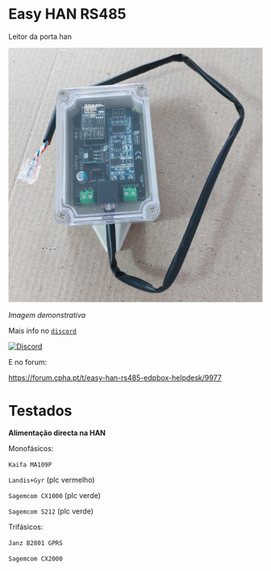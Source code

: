 # Easy HAN RS485
Leitor da porta han

![edpbox: o seu contador inteligente, é mais que um contador](./Easy-HAN-A2.2.jpg)

<i>Imagem demonstrativa</i>

Mais info no [```discord```](https://discord.gg/Mh9mTEA)

[![Discord](https://img.shields.io/discord/494714310518505472?style=plastic&logo=discord)](https://discord.gg/Mh9mTEA) 

E no forum:

https://forum.cpha.pt/t/easy-han-rs485-edpbox-helpdesk/9977

# Testados

**Alimentação directa na HAN**

Monofásicos:

```Kaifa MA109P```

```Landis+Gyr``` (plc vermelho) 

```Sagemcom CX1000``` (plc verde)

```Sagemcom S212``` (plc verde)

Trifásicos:

```Janz B2801 GPRS```

```Sagemcom CX2000```

